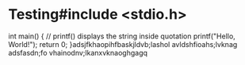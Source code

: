 # Testing#include <stdio.h>
int main() {
   // printf() displays the string inside quotation
   printf("Hello, World!");
   return 0;
}adsjfkhaopihfbaskjldvb;lashol avldshfioahs;lvknag
adsfasdn;fo vhainodnv;lkanxvknaoghgagq

